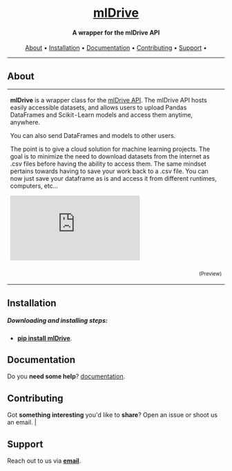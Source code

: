 <h1 align="center">
  <br>
  <a href="https://github.com/macdonac/mldrive">mlDrive</a>
</h1>

<h4 align="center">A wrapper for the mlDrive API</h4>

<p align="center">
  <a href="#about">About</a> •
  <a href="#installation">Installation</a> •
  <a href="#documentation">Documentation</a> •
  <a href="#contributing">Contributing</a> •
  <a href="#support">Support</a> •
</p>

---

## About

<table>
<tr>
<td>
  
**mlDrive** is a wrapper class for the [mlDrive API](https://mldrive.io). The mlDrive API hosts easily accessible datasets, and allows users to upload Pandas DataFrames and Scikit-Learn models and access them anytime, anywhere. 

You can also send DataFrames and models to other users.

The point is to give a cloud solution for machine learning projects. The goal is to minimize the need to download datasets from the internet as .csv files before having the ability to access them. The same mindset pertains towards
having to save your work back to a .csv file. You can now just save your dataframe as is and access it from different runtimes, computers, etc... 

![Dataset to Dataframe](https://github.com/macdonac/mldrive/blob/main/example/example.pdf)
<p align="right">
<sub>(Preview)</sub>
</p>
</td>
</tr>
</table>

## Installation

##### Downloading and installing steps:
* **[pip install mlDrive](https://pypi.org/project/mldrive/)**.


## Documentation

Do you **need some help**? [documentation](https://mldrive.io/documentation).

## Contributing

Got **something interesting** you'd like to **share**? Open an issue or shoot us an email.
                                 |

## Support

Reach out to us via **[email](support@mldrive.io)**.
